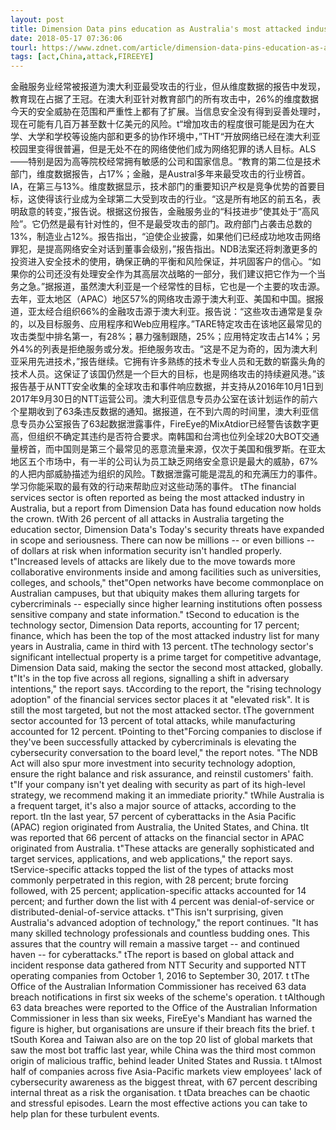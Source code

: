 ```yaml
---
layout: post
title: Dimension Data pins education as Australia's most attacked industry
date: 2018-05-17 07:36:06
tourl: https://www.zdnet.com/article/dimension-data-pins-education-as-australias-most-attacked-industry/
tags: [act,China,attack,FIREEYE]
---
```

金融服务业经常被报道为澳大利亚最受攻击的行业，但从维度数据的报告中发现，教育现在占据了王冠。在澳大利亚针对教育部门的所有攻击中，26%的维度数据今天的安全威胁在范围和严重性上都有了扩展。当信息安全没有得到妥善处理时，现在可能有几百万甚至数十亿美元的风险。t“增加攻击的程度很可能是因为在大学、大学和学校等设施内部和更多的协作环境中，”THT“开放网络已经在澳大利亚校园里变得很普遍，但是无处不在的网络使他们成为网络犯罪的诱人目标。ALS——特别是因为高等院校经常拥有敏感的公司和国家信息。“教育的第二位是技术部门，维度数据报告，占17%；金融，是Austral多年来最受攻击的行业榜首。IA，在第三与13%。维度数据显示，技术部门的重要知识产权是竞争优势的首要目标，这使得该行业成为全球第二大受到攻击的行业。“这是所有地区的前五名，表明敌意的转变，”报告说。根据这份报告，金融服务业的“科技进步”使其处于“高风险”。它仍然是最有针对性的，但不是最受攻击的部门。政府部门占袭击总数的13%，制造业占12%。报告指出，“迫使企业披露，如果他们已经成功地攻击网络罪犯，是提高网络安全对话到董事会级别，”报告指出。NDB法案还将刺激更多的投资进入安全技术的使用，确保正确的平衡和风险保证，并巩固客户的信心。“如果你的公司还没有处理安全作为其高层次战略的一部分，我们建议把它作为一个当务之急。”据报道，虽然澳大利亚是一个经常性的目标，它也是一个主要的攻击源。去年，亚太地区（APAC）地区57%的网络攻击源于澳大利亚、美国和中国。据报道，亚太经合组织66%的金融攻击源于澳大利亚。报告说：“这些攻击通常是复杂的，以及目标服务、应用程序和Web应用程序。”TARE特定攻击在该地区最常见的攻击类型中排名第一，有28%；暴力强制跟随，25%；应用特定攻击占14%；另外4%的列表是拒绝服务或分发。拒绝服务攻击。“这是不足为奇的，因为澳大利亚采用先进技术，”报告继续。它拥有许多熟练的技术专业人员和无数的崭露头角的技术人员。这保证了该国仍然是一个巨大的目标，也是网络攻击的持续避风港。”该报告基于从NTT安全收集的全球攻击和事件响应数据，并支持从2016年10月1日到2017年9月30日的NTT运营公司。澳大利亚信息专员办公室在该计划运作的前六个星期收到了63条违反数据的通知。据报道，在不到六周的时间里，澳大利亚信息专员办公室报告了63起数据泄露事件，FireEye的MixAtdior已经警告该数字更高，但组织不确定其违约是否符合要求。南韩国和台湾也位列全球20大BOT交通量榜首，而中国则是第三个最常见的恶意流量来源，仅次于美国和俄罗斯。在亚太地区五个市场中，有一半的公司认为员工缺乏网络安全意识是最大的威胁，67%的人把内部威胁描述为组织的风险。T数据泄露可能是混乱的和充满压力的事件。学习你能采取的最有效的行动来帮助应对这些动荡的事件。
 tThe financial services sector is often reported as being the most attacked industry in Australia, but a report from Dimension Data has found education now holds the crown. tWith 26 percent of all attacks in Australia targeting the education sector, Dimension Data's Today's security threats have expanded in scope and seriousness. There can now be millions -- or even billions -- of dollars at risk when information security isn't handled properly. t"Increased levels of attacks are likely due to the move towards more collaborative environments inside and among facilities such as universities, colleges, and schools," thet"Open networks have become commonplace on Australian campuses, but that ubiquity makes them alluring targets for cybercriminals -- especially since higher learning institutions often possess sensitive company and state information." tSecond to education is the technology sector, Dimension Data reports, accounting for 17 percent; finance, which has been the top of the most attacked industry list for many years in Australia, came in third with 13 percent. tThe technology sector's significant intellectual property is a prime target for competitive advantage, Dimension Data said, making the sector the second most attacked, globally. t"It's in the top five across all regions, signalling a shift in adversary intentions," the report says. tAccording to the report, the "rising technology adoption" of the financial services sector places it at "elevated risk". It is still the most targeted, but not the most attacked sector. tThe government sector accounted for 13 percent of total attacks, while manufacturing accounted for 12 percent. tPointing to thet"Forcing companies to disclose if they've been successfully attacked by cybercriminals is elevating the cybersecurity conversation to the board level," the report notes. "The NDB Act will also spur more investment into security technology adoption, ensure the right balance and risk assurance, and reinstil customers' faith. t"If your company isn't yet dealing with security as part of its high-level strategy, we recommend making it an immediate priority." tWhile Australia is a frequent target, it's also a major source of attacks, according to the report. tIn the last year, 57 percent of cyberattacks in the Asia Pacific (APAC) region originated from Australia, the United States, and China. tIt was reported that 66 percent of attacks on the financial sector in APAC originated from Australia. t"These attacks are generally sophisticated and target services, applications, and web applications," the report says. tService-specific attacks topped the list of the types of attacks most commonly perpetrated in this region, with 28 percent; brute forcing followed, with 25 percent; application-specific attacks accounted for 14 percent; and further down the list with 4 percent was denial-of-service or distributed-denial-of-service attacks. t"This isn't surprising, given Australia's advanced adoption of technology," the report continues. "It has many skilled technology professionals and countless budding ones. This assures that the country will remain a massive target -- and continued haven -- for cyberattacks." tThe report is based on global attack and incident response data gathered from NTT Security and supported NTT operating companies from October 1, 2016 to September 30, 2017. t tThe Office of the Australian Information Commissioner has received 63 data breach notifications in first six weeks of the scheme's operation. t tAlthough 63 data breaches were reported to the Office of the Australian Information Commissioner in less than six weeks, FireEye's Mandiant has warned the figure is higher, but organisations are unsure if their breach fits the brief. t tSouth Korea and Taiwan also are on the top 20 list of global markets that saw the most bot traffic last year, while China was the third most common origin of malicious traffic, behind leader United States and Russia. t tAlmost half of companies across five Asia-Pacific markets view employees' lack of cybersecurity awareness as the biggest threat, with 67 percent describing internal threat as a risk the organisation. t tData breaches can be chaotic and stressful episodes. Learn the most effective actions you can take to help plan for these turbulent events.